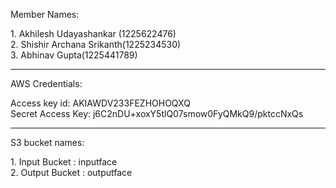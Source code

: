 <p>Member Names:</p>
1. Akhilesh Udayashankar (1225622476) <br>
2. Shishir Archana Srikanth(1225234530) <br>
3. Abhinav Gupta(1225441789)
<hr>
<p>AWS Credentials:</p>
Access key id: AKIAWDV233FEZHOHOQXQ <br>
Secret Access Key: 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
<hr>


<p>S3 bucket names:</p>
1. Input Bucket : inputface <br>
2. Output Bucket : outputface
